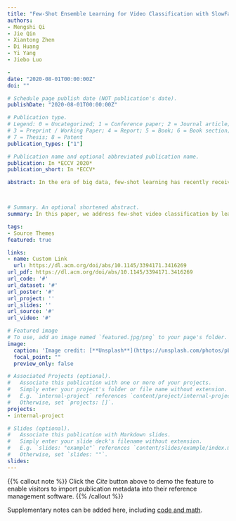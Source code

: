 ```yaml
---
title: "Few-Shot Ensemble Learning for Video Classification with SlowFast Memory Networks"
authors:
- Mengshi Qi
- Jie Qin
- Xiantong Zhen
- Di Huang
- Yi Yang
- Jiebo Luo

- 
date: "2020-08-01T00:00:00Z"
doi: ""

# Schedule page publish date (NOT publication's date).
publishDate: "2020-08-01T00:00:00Z"

# Publication type.
# Legend: 0 = Uncategorized; 1 = Conference paper; 2 = Journal article;
# 3 = Preprint / Working Paper; 4 = Report; 5 = Book; 6 = Book section;
# 7 = Thesis; 8 = Patent
publication_types: ["1"]

# Publication name and optional abbreviated publication name.
publication: In *ECCV 2020*
publication_short: In *ECCV*

abstract: In the era of big data, few-shot learning has recently received much attention in multimedia analysis and computer vision due to its appealing ability of learning from scarce labeled data. However, it has been largely underdeveloped in the video domain, which is even more challenging due to the huge spatial-temporal variability of video data. In this paper, we address few-shot video classification by learning an ensemble of SlowFast networks augmented with memory units. Specifically, we introduce a family of few-shot learners based on SlowFast networks which are used to extract informative features at multiple rates, and we incorporate a memory unit into each network to enable encoding and retrieving crucial information instantly. Furthermore, we propose a choice controller network to leverage the diversity of few-shot learners by learning to adaptively assign a confidence score to each SlowFast memory network, leading to a strong classifier for enhanced prediction. Experimental results on two widely-adopted video datasets demonstrate the effectiveness of the proposed method, as well as its superior performance over the state-of-the-art approaches.



# Summary. An optional shortened abstract.
summary: In this paper, we address few-shot video classification by learning an ensemble of SlowFast networks augmented with memory units.

tags:
- Source Themes
featured: true

links:
- name: Custom Link
  url: https://dl.acm.org/doi/abs/10.1145/3394171.3416269
url_pdf: https://dl.acm.org/doi/abs/10.1145/3394171.3416269
url_code: '#'
url_dataset: '#'
url_poster: '#'
url_project: ''
url_slides: ''
url_source: '#'
url_video: '#'

# Featured image
# To use, add an image named `featured.jpg/png` to your page's folder. 
image:
  caption: 'Image credit: [**Unsplash**](https://unsplash.com/photos/pLCdAaMFLTE)'
  focal_point: ""
  preview_only: false

# Associated Projects (optional).
#   Associate this publication with one or more of your projects.
#   Simply enter your project's folder or file name without extension.
#   E.g. `internal-project` references `content/project/internal-project/index.md`.
#   Otherwise, set `projects: []`.
projects:
- internal-project

# Slides (optional).
#   Associate this publication with Markdown slides.
#   Simply enter your slide deck's filename without extension.
#   E.g. `slides: "example"` references `content/slides/example/index.md`.
#   Otherwise, set `slides: ""`.
slides:
---
```


{{% callout note %}}
Click the *Cite* button above to demo the feature to enable visitors to import publication metadata into their reference management software.
{{% /callout %}}

Supplementary notes can be added here, including [code and math](https://sourcethemes.com/academic/docs/writing-markdown-latex/).
